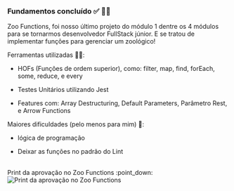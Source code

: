 ### Fundamentos concluído ✅ 🎊🎊

Zoo Functions, foi nosso último projeto do módulo 1 dentre os 4 módulos para se tornarmos desenvolvedor FullStack júnior. E se tratou de implementar funções para gerenciar um zoológico!

Ferramentas utilizadas 🔧🔨:

- HOFs (Funções de ordem superior), como: filter, map, find, forEach, some, reduce, e every

- Testes Unitários utilizando Jest

- Features com: Array Destructuring, Default Parameters, Parâmetro Rest, e Arrow Functions

Maiores dificuldades (pelo menos para mim) 🧩:

- lógica de programação

- Deixar as funções no padrão do Lint
<br>
Print da aprovação no Zoo Functions :point_down:
<br>
<img src="" alt="Print da aprovação no Zoo Functions">